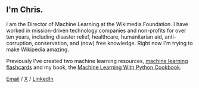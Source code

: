 ## I'm Chris. 

I am the Director of Machine Learning at the Wikimedia Foundation. I have worked in mission-driven technology companies and non-profits for over ten years, including disaster relief, healthcare, humanitarian aid, anti-corruption, conservation, and (now) free knowledge. Right now I'm trying to make Wikipedia amazing.

Previously I've created two machine learning resources, [machine learning flashcards](https://machinelearningflashcards.com) and my book, the [Machine Learning With Python Cookbook](https://www.amazon.com/Machine-Learning-Python-Cookbook-Preprocessing/dp/1491989386).

[Email](mailto:cralbon@gmail.com) / [X](https://x.com/chrisalbon) / [LinkedIn](https://www.linkedin.com/in/chrisralbon/)
